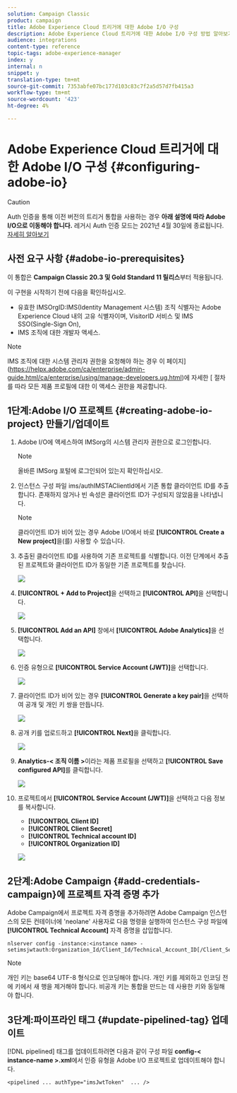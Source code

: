 ```yaml
---
solution: Campaign Classic
product: campaign
title: Adobe Experience Cloud 트리거에 대한 Adobe I/O 구성
description: Adobe Experience Cloud 트리거에 대한 Adobe I/O 구성 방법 알아보기
audience: integrations
content-type: reference
topic-tags: adobe-experience-manager
index: y
internal: n
snippet: y
translation-type: tm+mt
source-git-commit: 7353abfe07bc177d103c83c7f2a5d57d7fb415a3
workflow-type: tm+mt
source-wordcount: '423'
ht-degree: 4%

---
```



# Adobe Experience Cloud 트리거에 대한 Adobe I/O 구성 {#configuring-adobe-io}

>[!CAUTION]
>
>Auth 인증을 통해 이전 버전의 트리거 통합을 사용하는 경우 **아래 설명에 따라 Adobe I/O으로 이동해야 합니다.** 레거시 Auth 인증 모드는 2021년 4월 30일에 종료됩니다. [자세히 알아보기](https://experienceleaguecommunities.adobe.com/t5/adobe-analytics-discussions/adobe-analytics-legacy-api-end-of-life-notice/td-p/385411)

## 사전 요구 사항 {#adobe-io-prerequisites}

이 통합은 **Campaign Classic 20.3 및 Gold Standard 11 릴리스**&#x200B;부터 적용됩니다.

이 구현을 시작하기 전에 다음을 확인하십시오.

* 유효한 IMSOrgID:IMS(Identity Management 시스템) 조직 식별자는 Adobe Experience Cloud 내의 고유 식별자이며, VisitorID 서비스 및 IMS SSO(Single-Sign On),
* IMS 조직에 대한 개발자 액세스.

>[!NOTE]
>
>IMS 조직에 대한 시스템 관리자 권한을 요청해야 하는 경우 이 페이지](https://helpx.adobe.com/ca/enterprise/admin-guide.html/ca/enterprise/using/manage-developers.ug.html)에 자세한 [ 절차를 따라 모든 제품 프로필에 대한 이 액세스 권한을 제공합니다.


## 1단계:Adobe I/O 프로젝트 {#creating-adobe-io-project} 만들기/업데이트

1. Adobe I/O에 액세스하여 IMSorg의 시스템 관리자 권한으로 로그인합니다.

   >[!NOTE]
   >
   > 올바른 IMSorg 포털에 로그인되어 있는지 확인하십시오.

1. 인스턴스 구성 파일 ims/authIMSTAClientId에서 기존 통합 클라이언트 ID를 추출합니다. 존재하지 않거나 빈 속성은 클라이언트 ID가 구성되지 않았음을 나타냅니다.

   >[!NOTE]
   >
   >클라이언트 ID가 비어 있는 경우 Adobe I/O에서 바로 **[!UICONTROL Create a New project]**&#x200B;을(를) 사용할 수 있습니다.

1. 추출된 클라이언트 ID를 사용하여 기존 프로젝트를 식별합니다. 이전 단계에서 추출된 프로젝트와 클라이언트 ID가 동일한 기존 프로젝트를 찾습니다.

   ![](assets/do-not-localize/adobe_io_8.png)

1. **[!UICONTROL + Add to Project]**&#x200B;을 선택하고 **[!UICONTROL API]**&#x200B;을 선택합니다.

   ![](assets/do-not-localize/adobe_io_1.png)

1. **[!UICONTROL Add an API]** 창에서 **[!UICONTROL Adobe Analytics]**&#x200B;을 선택합니다.

   ![](assets/do-not-localize/adobe_io_2.png)

1. 인증 유형으로 **[!UICONTROL Service Account (JWT)]**&#x200B;을 선택합니다.

   ![](assets/do-not-localize/adobe_io_3.png)

1. 클라이언트 ID가 비어 있는 경우 **[!UICONTROL Generate a key pair]**&#x200B;을 선택하여 공개 및 개인 키 쌍을 만듭니다.

   ![](assets/do-not-localize/adobe_io_4.png)

1. 공개 키를 업로드하고 **[!UICONTROL Next]**&#x200B;을 클릭합니다.

   ![](assets/do-not-localize/adobe_io_5.png)

1. **Analytics-&lt; 조직 이름 >**&#x200B;이라는 제품 프로필을 선택하고 **[!UICONTROL Save configured API]**&#x200B;를 클릭합니다.

   ![](assets/do-not-localize/adobe_io_6.png)

1. 프로젝트에서 **[!UICONTROL Service Account (JWT)]**&#x200B;을 선택하고 다음 정보를 복사합니다.
   * **[!UICONTROL Client ID]**
   * **[!UICONTROL Client Secret]**
   * **[!UICONTROL Technical account ID]**
   * **[!UICONTROL Organization ID]**

   ![](assets/do-not-localize/adobe_io_7.png)

## 2단계:Adobe Campaign {#add-credentials-campaign}에 프로젝트 자격 증명 추가

Adobe Campaign에서 프로젝트 자격 증명을 추가하려면 Adobe Campaign 인스턴스의 모든 컨테이너에 &#39;neolane&#39; 사용자로 다음 명령을 실행하여 인스턴스 구성 파일에 **[!UICONTROL Technical Account]** 자격 증명을 삽입합니다.

```
nlserver config -instance:<instance name> -setimsjwtauth:Organization_Id/Client_Id/Technical_Account_ID[/Client_Secret[/Base64_encoded_Private_Key]]
```

>[!NOTE]
>
>개인 키는 base64 UTF-8 형식으로 인코딩해야 합니다. 개인 키를 제외하고 인코딩 전에 키에서 새 행을 제거해야 합니다. 비공개 키는 통합을 만드는 데 사용한 키와 동일해야 합니다.

## 3단계:파이프라인 태그 {#update-pipelined-tag} 업데이트

[!DNL pipelined] 태그를 업데이트하려면 다음과 같이 구성 파일 **config-&lt; instance-name >.xml**&#x200B;에서 인증 유형을 Adobe I/O 프로젝트로 업데이트해야 합니다.

```
<pipelined ... authType="imsJwtToken"  ... />
```
